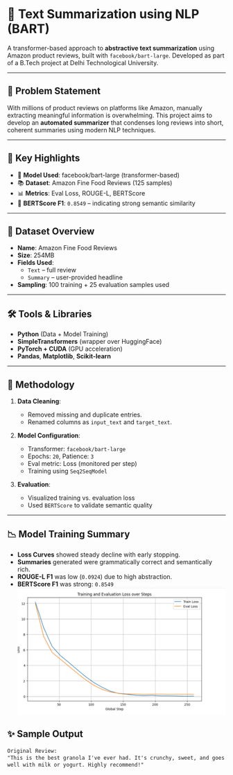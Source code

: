 # 🧠 Text Summarization using NLP (BART)

A transformer-based approach to **abstractive text summarization** using Amazon product reviews, built with `facebook/bart-large`. Developed as part of a B.Tech project at Delhi Technological University.

---

## 📌 Problem Statement

With millions of product reviews on platforms like Amazon, manually extracting meaningful information is overwhelming. This project aims to develop an **automated summarizer** that condenses long reviews into short, coherent summaries using modern NLP techniques.

---

## 🚀 Key Highlights

- 🔧 **Model Used**: facebook/bart-large (transformer-based)
- 📚 **Dataset**: Amazon Fine Food Reviews (125 samples)
- 📊 **Metrics**: Eval Loss, ROUGE-L, BERTScore
- 🎯 **BERTScore F1**: `0.8549` – indicating strong semantic similarity

---

## 📁 Dataset Overview

- **Name**: Amazon Fine Food Reviews  
- **Size**: 254MB  
- **Fields Used**:  
  - `Text` – full review  
  - `Summary` – user-provided headline  
- **Sampling**: 100 training + 25 evaluation samples used

---

## 🛠️ Tools & Libraries

- **Python** (Data + Model Training)
- **SimpleTransformers** (wrapper over HuggingFace)
- **PyTorch + CUDA** (GPU acceleration)
- **Pandas**, **Matplotlib**, **Scikit-learn**

---

## 🧪 Methodology

1. **Data Cleaning**:
   - Removed missing and duplicate entries.
   - Renamed columns as `input_text` and `target_text`.

2. **Model Configuration**:
   - Transformer: `facebook/bart-large`
   - Epochs: `20`, Patience: `3`
   - Eval metric: Loss (monitored per step)
   - Training using `Seq2SeqModel`

3. **Evaluation**:
   - Visualized training vs. evaluation loss
   - Used `BERTScore` to validate semantic quality

---

## 📉 Model Training Summary

- **Loss Curves** showed steady decline with early stopping.
- **Summaries** generated were grammatically correct and semantically rich.
- **ROUGE-L F1** was low (`0.0924`) due to high abstraction.
- **BERTScore F1** was strong: `0.8549`
![Project Banner](image.png)

## ✨ Sample Output

```text
Original Review:
"This is the best granola I've ever had. It's crunchy, sweet, and goes well with milk or yogurt. Highly recommend!"

